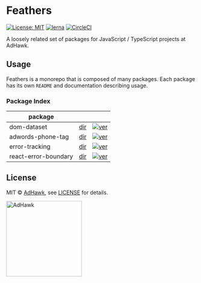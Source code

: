 # Feathers

[![License: MIT](https://img.shields.io/badge/License-MIT-green.svg)](LICENSE)
[![lerna](https://img.shields.io/badge/maintained%20with-lerna-cc00ff.svg)](https://lernajs.io/)
[![CircleCI](https://circleci.com/gh/adHawk/feathers.svg?style=svg)](https://circleci.com/gh/adHawk/feathers)

A loosely related set of packages for JavaScript / TypeScript projects at AdHawk.

## Usage

Feathers is a monorepo that is composed of many packages. Each package has its
own `README` and documentation describing usage.

### Package Index

| package              |                                      |                                                                                                                                    |
| -------------------- | ------------------------------------ | ---------------------------------------------------------------------------------------------------------------------------------- |
| dom-dataset          | [dir](packages/dom-dataset)          | [![ver](https://badge.fury.io/js/%40adhawk%2Fdom-dataset.svg)](https://badge.fury.io/js/%40adhawk%2Fdom-dataset)                   |
| adwords-phone-tag    | [dir](packages/adwords-phone-tag)    | [![ver](https://badge.fury.io/js/%40adhawk%2Fadwords-phone-tag.svg)](https://badge.fury.io/js/%40adhawk%2Fadwords-phone-tag)       |
| error-tracking       | [dir](packages/error-tracking)       | [![ver](https://badge.fury.io/js/%40adhawk%2Ferror-tracking.svg)](https://badge.fury.io/js/%40adhawk%2Ferror-tracking)             |
| react-error-boundary | [dir](packages/react-error-boundary) | [![ver](https://badge.fury.io/js/%40adhawk%2Freact-error-boundary.svg)](https://badge.fury.io/js/%40adhawk%2Freact-error-boundary) |

## License

MIT &copy; [AdHawk](https://tryadhawk.com/), see [LICENSE](LICENSE) for details.

<a href="https://tryadhawk.com/"><img src="https://tryadhawk.com/img/brand-f8b9138b47.svg" alt="AdHawk" width="200" /></a>
